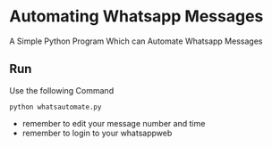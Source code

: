 # Automating Whatsapp Messages
 A Simple Python Program Which can Automate Whatsapp Messages

## Run

Use the following Command

    python whatsautomate.py

- remember to edit your message number and time
- remember to login to your whatsappweb
